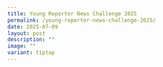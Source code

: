 ```yaml
---
title: Young Reporter News Challenge 2025
permalink: /young-reporter-news-challenge-2025/
date: 2025-07-09
layout: post
description: ""
image: ""
variant: tiptap
---
```

